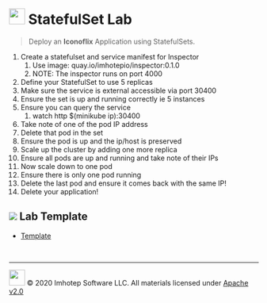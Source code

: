 # <img src="../assets/lab.png" width="32" height="auto"/> StatefulSet Lab

> Deploy an **Iconoflix** Application using StatefulSets.

1. Create a statefulset and service manifest for Inspector
    1. Use image: quay.io/imhotepio/inspector:0.1.0
    2. NOTE: The inspector runs on port 4000
2. Define your StatefulSet to use 5 replicas
3. Make sure the service is external accessible via port 30400
4. Ensure the set is up and running correctly ie 5 instances
5. Ensure you can query the service
   1. watch http $(minikube ip):30400
6. Take note of one of the pod IP address
7. Delete that pod in the set
8. Ensure the pod is up and the ip/host is preserved
9. Scale up the cluster by adding one more replica
10. Ensure all pods are up and running and take note of their IPs
11. Now scale down to one pod
12. Ensure there is only one pod running
13. Delete the last pod and ensure it comes back with the same IP!
14. Delete your application!

## <img src="../assets/face.png" class="section"/> Lab Template

+ [Template](./template/tpl.yml)


<br/>

---
<img src="../assets/imhotep_logo.png" width="32" height="auto"/> © 2020 Imhotep Software LLC.
All materials licensed under [Apache v2.0](http://www.apache.org/licenses/LICENSE-2.0)
